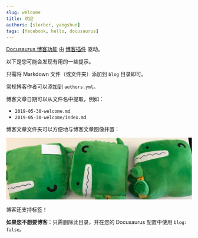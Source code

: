 ```yaml
---
slug: welcome
title: 欢迎
authors: [slorber, yangshun]
tags: [facebook, hello, docusaurus]
---
```


[Docusaurus 博客功能](https://docusaurus.io/docs/blog) 由 [博客插件](https://docusaurus.io/docs/api/plugins/@docusaurus/plugin-content-blog) 驱动。

以下是您可能会发现有用的一些提示。

<!-- truncate -->

只需将 Markdown 文件（或文件夹）添加到 `blog` 目录即可。

常规博客作者可以添加到 `authors.yml`。

博客文章日期可以从文件名中提取，例如：

- `2019-05-30-welcome.md`
- `2019-05-30-welcome/index.md`

博客文章文件夹可以方便地与博客文章图像并置：

![Docusaurus 吉祥物](./docusaurus-plushie-banner.jpeg)

博客还支持标签！

**如果您不想要博客**：只需删除此目录，并在您的 Docusaurus 配置中使用 `blog: false`。
